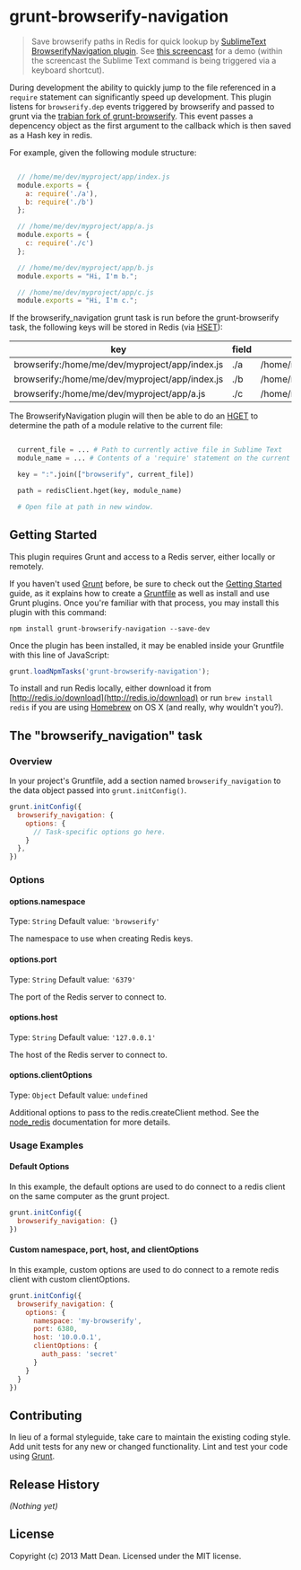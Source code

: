 # grunt-browserify-navigation

> Save browserify paths in Redis for quick lookup by [SublimeText BrowserifyNavigation plugin](https://github.com/trabian/BrowserifyNavigation). See [this screencast](http://www.screencast.com/t/0FKXptqa9) for a demo (within the screencast the Sublime Text command is being triggered via a keyboard shortcut).

During development the ability to quickly jump to the file referenced in a `require` statement can significantly speed up development. This plugin listens for `browserify.dep` events triggered by browserify and passed to grunt via the [trabian fork of grunt-browserify](https://github.com/trabian/grunt-browserify). This event passes a depencency object as the first argument to the callback which is then saved as a Hash key in redis.

For example, given the following module structure:

```javascript

  // /home/me/dev/myproject/app/index.js
  module.exports = {
    a: require('./a'),
    b: require('./b')
  };

  // /home/me/dev/myproject/app/a.js
  module.exports = {
    c: require('./c')
  };

  // /home/me/dev/myproject/app/b.js
  module.exports = "Hi, I'm b.";

  // /home/me/dev/myproject/app/c.js
  module.exports = "Hi, I'm c.";

```

If the browserify_navigation grunt task is run before the grunt-browserify task, the following keys will be stored in Redis (via [HSET](http://redis.io/commands/hset)):

| key                                              | field   | value                           |
| ------------------------------------------------ | ------- | ------------------------------- |
| browserify:/home/me/dev/myproject/app/index.js   | ./a     | /home/me/dev/myproject/app/a.js |
| browserify:/home/me/dev/myproject/app/index.js   | ./b     | /home/me/dev/myproject/app/b.js |
| browserify:/home/me/dev/myproject/app/a.js       | ./c     | /home/me/dev/myproject/app/c.js |

The BrowserifyNavigation plugin will then be able to do an [HGET](http://redis.io/commands/hget) to determine the path of a module relative to the current file:

```python

  current_file = ... # Path to currently active file in Sublime Text
  module_name = ... # Contents of a 'require' statement on the current line (via Regex)

  key = ":".join(["browserify", current_file])

  path = redisClient.hget(key, module_name)

  # Open file at path in new window.

```

## Getting Started
This plugin requires Grunt and access to a Redis server, either locally or remotely.

If you haven't used [Grunt](http://gruntjs.com/) before, be sure to check out the [Getting Started](http://gruntjs.com/getting-started) guide, as it explains how to create a [Gruntfile](http://gruntjs.com/sample-gruntfile) as well as install and use Grunt plugins. Once you're familiar with that process, you may install this plugin with this command:

```shell
npm install grunt-browserify-navigation --save-dev
```

Once the plugin has been installed, it may be enabled inside your Gruntfile with this line of JavaScript:

```js
grunt.loadNpmTasks('grunt-browserify-navigation');
```

To install and run Redis locally, either download it from [http://redis.io/download](http://redis.io/download) or run `brew install redis` if you are using [Homebrew](http://brew.sh/) on OS X (and really, why wouldn't you?).

## The "browserify_navigation" task

### Overview
In your project's Gruntfile, add a section named `browserify_navigation` to the data object passed into `grunt.initConfig()`.

```js
grunt.initConfig({
  browserify_navigation: {
    options: {
      // Task-specific options go here.
    }
  },
})
```

### Options

#### options.namespace
Type: `String`
Default value: `'browserify'`

The namespace to use when creating Redis keys.

#### options.port
Type: `String`
Default value: `'6379'`

The port of the Redis server to connect to.

#### options.host
Type: `String`
Default value: `'127.0.0.1'`

The host of the Redis server to connect to.

#### options.clientOptions
Type: `Object`
Default value: `undefined`

Additional options to pass to the redis.createClient method. See the [node_redis](https://github.com/mranney/node_redis#rediscreateclientport-host-options) documentation for more details.

### Usage Examples

#### Default Options
In this example, the default options are used to do connect to a redis client on the same computer as the grunt project.

```js
grunt.initConfig({
  browserify_navigation: {}
})
```

#### Custom namespace, port, host, and clientOptions
In this example, custom options are used to do connect to a remote redis client with custom clientOptions.

```js
grunt.initConfig({
  browserify_navigation: {
    options: {
      namespace: 'my-browserify',
      port: 6380,
      host: '10.0.0.1',
      clientOptions: {
        auth_pass: 'secret'
      }
    }
  }
})
```

## Contributing
In lieu of a formal styleguide, take care to maintain the existing coding style. Add unit tests for any new or changed functionality. Lint and test your code using [Grunt](http://gruntjs.com/).

## Release History
_(Nothing yet)_

## License
Copyright (c) 2013 Matt Dean. Licensed under the MIT license.
